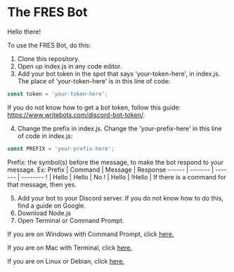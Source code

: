 # The FRES Bot
Hello there!

To use the FRES Bot, do this:

1. Clone this repository.
2. Open up index.js in any code editor.
3. Add your bot token in the spot that says 'your-token-here', in index.js. The place of 'your-token-here' is in this line of code:
```javascript
const token = 'your-token-here';
```
If you do not know how to get a bot token, follow this guide: https://www.writebots.com/discord-bot-token/.

4. Change the prefix in index.js. Change the 'your-prefix-here' in this line of code in index.js:
```javascript
const PREFIX = 'your-prefix-here';
```
Prefix: the symbol(s) before the message, to make the bot respond to your message. Ex:
Prefix | Command | Message | Response
------ | ------- | ------- | --------
! | Hello | Hello | No
! | Hello | !Hello | If there is a command for that message, then yes.

5. Add your bot to your Discord server. If you do not know how to do this, find a guide on Google.
6. Download Node.js
7. Open Terminal or Command Prompt.

If you are on Windows with Command Prompt, click [here.](WINDOWS.md)

If you are on Mac with Terminal, click [here.](https://www.google.com)

If you are on Linux or Debian, click [here.](https://www.google.com)
